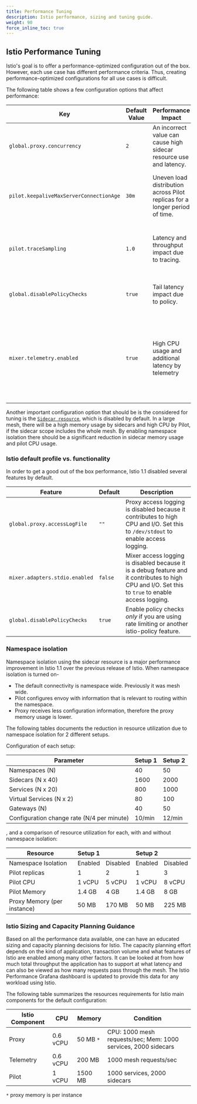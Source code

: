 ```yaml
---
title: Performance Tuning
description: Istio performance, sizing and tuning guide.
weight: 90
force_inline_toc: true
---
```

## Istio Performance Tuning

Istio's goal is to offer a performance-optimized configuration out of the box.
However, each use case has different performance criteria. Thus, creating performance-optimized configurations for all use cases is difficult.

The following table shows a few configuration options that affect performance:

| Key | Default Value | Performance Impact | Recommendation |
| --- | --- | --- | --- |
| `global.proxy.concurrency` | `2` | An incorrect value can cause high sidecar resource use and latency. | Set this value to equal to the number of CPU cores allocated to the proxy. |
| `pilot.keepaliveMaxServerConnectionAge` | `30m` | Uneven load distribution across Pilot replicas for a longer period of time. | Reduce this number if you want quicker balancing of load at the cost of increased connect/disconnect activity. |
| `pilot.traceSampling` | `1.0` |  Latency and throughput impact due to tracing. | This can be reduced further from the default. If set to 0.0%, use `x-client-trace-id` header to trace specific requests. |
| `global.disablePolicyChecks` | `true` | Tail latency impact due to policy. | Enable policy checks *only* if you are using [rate limiting](/docs/tasks/policy-enforcement/rate-limiting/) or another istio-policy feature.|
| `mixer.telemetry.enabled` | `true` | High CPU usage and additional latency by telemetry | Telemetry is a core part of Istio. However if you are only using the networking API and have other means of getting metrics, `istio-telemetry` can be turned off for a significant reduction in CPU usage.|

Another important configuration option that should be is the considered for tuning is the [`Sidecar resource`](/docs/reference/config/networking/v1alpha3/sidecar), which is disabled by default. In a large mesh, there will be a high memory usage by sidecars and high CPU by Pilot, if the sidecar scope includes the whole mesh. By enabling namespace isolation there should be a significant reduction in sidecar memory usage and pilot CPU usage.

### Istio default profile vs. functionality

In order to get a good out of the box performance, Istio 1.1 disabled several features by default.

| Feature | Default | Description |
| --- | --- | --- |
| `global.proxy.accessLogFile` | `""` |  Proxy access logging is disabled because it contributes to high CPU and I/O. Set this to `/dev/stdout` to enable access logging.|
| `mixer.adapters.stdio.enabled` | `false` |  Mixer access logging is disabled because it is a debug feature and it contributes to high CPU and I/O. Set this to `true` to enable access logging.|
| `global.disablePolicyChecks` | `true` | Enable policy checks *only* if you are using rate limiting or another istio-policy feature.|

### Namespace isolation

Namespace isolation using the sidecar resource is a major performance improvement in Istio 1.1
over the previous release of Istio. When namespace isolation is turned on-

- The default connectivity is namespace wide. Previously it was mesh wide.
- Pilot configures envoy with information that is relevant to routing within the namespace.
- Proxy receives less configuration information, therefore the proxy memory usage is lower.

The following tables documents the reduction in resource utilization due to namespace isolation for 2 different setups.

Configuration of each setup:

| Parameter | Setup 1 | Setup 2 |
| --- | --- | --- |
| Namespaces (N)| 40 | 50 |
| Sidecars (N x 40) | 1600 | 2000 |
| Services (N x 20) | 800 | 1000 |
| Virtual Services (N x 2) | 80 | 100|
| Gateways (N) | 40 | 50 |
| Configuration change rate (N/4 per minute) | 10/min | 12/min |

, and a comparison of resource utilization for each, with and without namespace isolation:

| Resource | Setup 1 || Setup 2 ||
| --- | --- | --- | --- | --- |
| Namespace Isolation | Enabled |  Disabled | Enabled | Disabled |
| Pilot replicas | 1  | 2 | 1 | 3 |
| Pilot CPU      | 1 vCPU | 5 vCPU | 1 vCPU | 8 vCPU |
| Pilot Memory   | 1.4 GB | 4 GB | 1.4 GB | 8 GB |
| Proxy Memory (per instance) | 50 MB  | 170 MB | 50 MB  | 225 MB |

### Istio Sizing and Capacity Planning Guidance

Based on all the performance data available, one can have an educated sizing and capacity planning decisions for Istio. The capacity planning effort depends on the kind of application, transaction volume and what features of Istio are enabled among many other factors. It can be looked at from how much total throughput the application has to support at what latency and can also be viewed as how many requests pass through the mesh. The Istio Performance Grafana dashboard is updated to provide this data for any workload using Istio.

The following table summarizes the resources requirements for Istio main components for the default configuration:

| Istio Component | CPU | Memory | Condition |
| --- | --- | --- | --- |
| Proxy | 0.6 vCPU | 50 MB `*` | CPU: 1000 mesh requests/sec; Mem: 1000 services, 2000 sidecars |
| Telemetry | 0.6 vCPU | 200 MB | 1000 mesh requests/sec |
| Pilot | 1 vCPU | 1500 MB | 1000 services, 2000 sidecars |

`*` proxy memory is per instance
